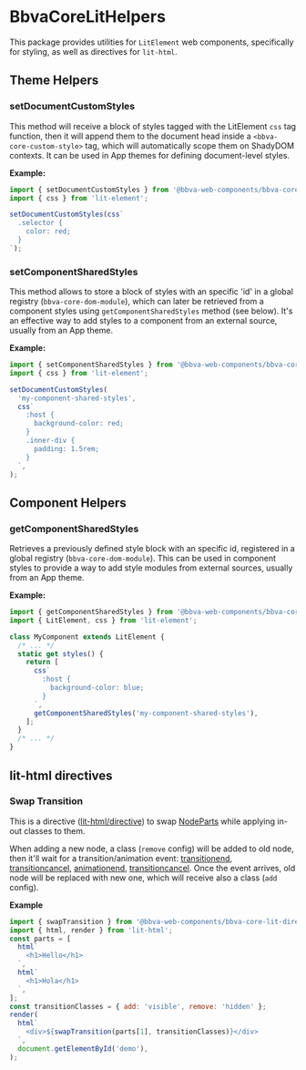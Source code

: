 # BbvaCoreLitHelpers

This package provides utilities for `LitElement` web components, specifically for styling, as well as directives for `lit-html`.

## Theme Helpers

### setDocumentCustomStyles

This method will receive a block of styles tagged with the LitElement `css` tag function, then it will append them to the document head inside a `<bbva-core-custom-style>` tag, which will automatically scope them on ShadyDOM contexts. It can be used in App themes for defining document-level styles.

**Example:**

```js
import { setDocumentCustomStyles } from '@bbva-web-components/bbva-core-lit-helpers';
import { css } from 'lit-element';

setDocumentCustomStyles(css`
  .selector {
    color: red;
  }
`);
```

### setComponentSharedStyles

This method allows to store a block of styles with an specific 'id' in a global registry (`bbva-core-dom-module`), which can later be retrieved from a component styles using `getComponentSharedStyles` method (see below). It's an effective way to add styles to a component from an external source, usually from an App theme.

**Example:**

```js
import { setComponentSharedStyles } from '@bbva-web-components/bbva-core-lit-helpers';
import { css } from 'lit-element';

setDocumentCustomStyles(
  'my-component-shared-styles',
  css`
    :host {
      background-color: red;
    }
    .inner-div {
      padding: 1.5rem;
    }
  `,
);
```

## Component Helpers

### getComponentSharedStyles

Retrieves a previously defined style block with an specific id, registered in a global registry (`bbva-core-dom-module`). This can be used in component styles to provide a way to add style modules from external sources, usually from an App theme.

**Example:**

```js
import { getComponentSharedStyles } from '@bbva-web-components/bbva-core-lit-helpers';
import { LitElement, css } from 'lit-element';

class MyComponent extends LitElement {
  /* ... */
  static get styles() {
    return [
      css`
        :host {
          background-color: blue;
        }
      `,
      getComponentSharedStyles('my-component-shared-styles'),
    ];
  }
  /* ... */
}
```

## lit-html directives

### Swap Transition

This is a directive ([lit-html/directive](https://lit-html.polymer-project.org/guide/creating-directives)) to swap [NodeParts](https://lit-html.polymer-project.org/api/classes/lit_html.nodepart.html) while applying in-out classes to them.

When adding a new node, a class (`remove` config) will be added to old node, then it'll wait for a transition/animation event: [transitionend](), [transitioncancel](), [animationend](), [transitioncancel](). Once the event arrives, old node will be replaced with new one, which will receive also a class (`add` config).

**Example**

```javascript
import { swapTransition } from '@bbva-web-components/bbva-core-lit-directives/directives/toggle-style.js';
import { html, render } from 'lit-html';
const parts = [
  html`
    <h1>Hello</h1>
  `,
  html`
    <h1>Hola</h1>
  `,
];
const transitionClasses = { add: 'visible', remove: 'hidden' };
render(
  html`
    <div>${swapTransition(parts[1], transitionClasses)}</div>
  `,
  document.getElementById('demo'),
);
```
